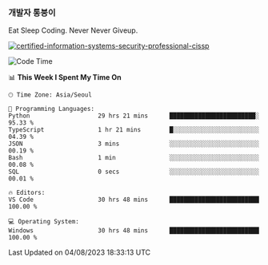 ### 개발자 통붕이
Eat Sleep Coding.
Never Never Giveup.

[![certified-information-systems-security-professional-cissp](https://user-images.githubusercontent.com/44606727/157613689-acd84ec6-5f8f-4e79-89d9-a8d51f033634.png)](https://www.credly.com/badges/f394a010-85a0-450b-9136-8043af01d71c/public_url)

<!--START_SECTION:waka-->
![Code Time](http://img.shields.io/badge/Code%20Time-1%2C709%20hrs%2056%20mins-blue)

📊 **This Week I Spent My Time On** 

```text
🕑︎ Time Zone: Asia/Seoul

💬 Programming Languages: 
Python                   29 hrs 21 mins      ████████████████████████░   95.33 % 
TypeScript               1 hr 21 mins        █░░░░░░░░░░░░░░░░░░░░░░░░   04.39 % 
JSON                     3 mins              ░░░░░░░░░░░░░░░░░░░░░░░░░   00.19 % 
Bash                     1 min               ░░░░░░░░░░░░░░░░░░░░░░░░░   00.08 % 
SQL                      0 secs              ░░░░░░░░░░░░░░░░░░░░░░░░░   00.01 % 

🔥 Editors: 
VS Code                  30 hrs 48 mins      █████████████████████████   100.00 % 

💻 Operating System: 
Windows                  30 hrs 48 mins      █████████████████████████   100.00 % 
```


 Last Updated on 04/08/2023 18:33:13 UTC
<!--END_SECTION:waka-->
